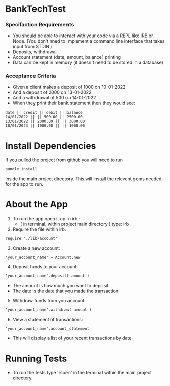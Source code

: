 # BankTechTest

### Specifaction Requirements
  * You should be able to interact with your code via a REPL like IRB or Node. (You don't nned to implement a command line interface that takes input from STDIN )
  * Deposits, withdrawal
  * Account statement (date, amount, balance) printing
  * Data can be kept in memory (it doesn't need to be stored in a database)

### Acceptance Criteria

* Given a client makes a deposit of 1000 on 10-01-2022
* And a deposit of 2000 on 13-01-2022
* And a withdrawal of 500 on 14-01-2022
* When they print their bank statement then they would see:

```
date || credit || debit || balance
14/01/2022 || || 500.00 || 2500.00
13/01/2022 || 2000.00 || || 3000.00
10/01/2023 || 1000.00 || || 1000.00

```

Install Dependencies
====================
If you pulled the project from github you will need to run 
```
bundle install
``` 
inside the main project directory. This will install the relevent gems needed for the app to run.

About the App
=============
1. To run the app open it up in irb.:
    - ( in terminal, within project main directory ) type: irb
2. Require the file within irb.
```
require './lib/account'  
```
3. Create a new account: 
```
'your_account_name' = Account.new
```
4. Deposit funds to your account: 
```
'your_account_name'.deposit( amount )
```
- The amount is how much you want to deposit
- The date is the date that you made the transaction
5. Withdraw funds from you account: 
```
'your_account_name'.withdraw( amount )
```
6. View a statement of transactions: 
```
'your_account_name'.account_statement
```

- This will display a list of your recent transactions by date.


Running Tests
=============

- To run the tests type 'rspec' in the terminal within the main project directory.



